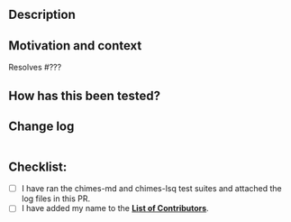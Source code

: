 <!-- Please confirm that your work is based on the correct branch. -->

## Description

<!-- Describe your changes in detail. -->

## Motivation and context

<!--- Why is this change required? What problem does it solve? -->

<!-- Replace ??? with the issue number that this pull request resolves. -->
Resolves #???

## How has this been tested?

<!--- Please describe in detail how you tested your changes. -->

<!--- Please build the sphinx documentation and check that any changes to
      documentation display properly. -->

## Change log

<!-- Propose a change log entry. -->
```

```

## Checklist:

- [ ] I have ran the chimes-md and chimes-lsq test suites and attached the log files in this PR.   
- [ ] I have added my name to the [**List of Contributors**](https://github.com/LindseyLab-umich/chimes_lsq-LLfork/blob/main/doc/source/contributing.rst).
